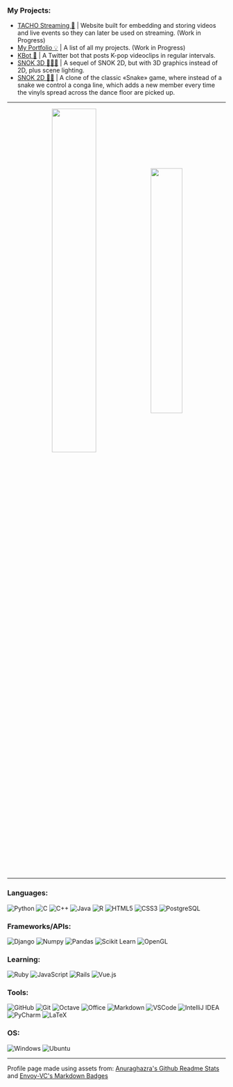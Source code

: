 ### My Projects:
- [TACHO Streaming 🎥](https://github.com/Gonxolo/tacho-streaming) | Website built for embedding and storing videos and live events so they can later be used on streaming. (Work in Progress)
- [My Portfolio 💡](https://gonzaloalarcon.cl/) | A list of all my projects. (Work in Progress)
- [KBot 🤖](https://github.com/Gonxolo/KBot) | A Twitter bot that posts K-pop videoclips in regular intervals.
- [SNOK 3D 🕺🕺🕺](https://github.com/Gonxolo/tarea2Snake3D) | A sequel of SNOK 2D, but with 3D graphics instead of 2D, plus scene lighting.
- [SNOK 2D 🕺🕺](https://github.com/Gonxolo/tarea1Snake) | A clone of the classic «Snake» game, where instead of a snake we control a conga line, which adds a new member every time the vinyls spread across the dance floor are picked up.

<hr>

<p align="center">
<img align="center" style="width: 45%" src="https://github-readme-stats.vercel.app/api?username=Gonxolo&hide_rank=true&show_icons=true&count_private=true&theme=synthwave" />

<img align="center" style="width: 38%" src="https://github-readme-stats.vercel.app/api/top-langs/?username=Gonxolo&layout=compact&count_private=true&theme=synthwave&langs_count=8"/>
</p>

<hr>

### Languages:
![Python](https://img.shields.io/badge/Python-14354C?style=for-the-badge&logo=python&logoColor=white)
![C](https://img.shields.io/badge/C-00599C?style=for-the-badge&logo=c&logoColor=white)
![C++](https://img.shields.io/badge/C%2B%2B-00599C?style=for-the-badge&logo=c%2B%2B&logoColor=white)
![Java](https://img.shields.io/badge/Java-ED8B00?style=for-the-badge&logo=java&logoColor=white)
![R](https://img.shields.io/badge/R-276DC3?style=for-the-badge&logo=r&logoColor=white)
![HTML5](https://img.shields.io/badge/HTML5-E34F26?style=for-the-badge&logo=html5&logoColor=white)
![CSS3](https://img.shields.io/badge/CSS3-1572B6?style=for-the-badge&logo=css3&logoColor=white)
![PostgreSQL](https://img.shields.io/badge/PostgreSQL-316192?style=for-the-badge&logo=postgresql&logoColor=white)

### Frameworks/APIs:
![Django](https://img.shields.io/badge/Django-092E20?style=for-the-badge&logo=django&logoColor=white)
![Numpy](https://img.shields.io/badge/Numpy-02569B?style=for-the-badge&logo=numpy&logoColor=white)
![Pandas](https://img.shields.io/badge/Pandas-FF2D20?style=for-the-badge&logo=pandas&logoColor=white)
![Scikit Learn](https://img.shields.io/badge/scikitlearn-02569B?style=for-the-badge&logo=scikitlearn&logoColor=white)
![OpenGL](https://img.shields.io/badge/OpenGL-593D88?style=for-the-badge&logo=opengl&logoColor=white)

### Learning:
![Ruby](https://img.shields.io/badge/Ruby-CC342D?style=for-the-badge&logo=ruby&logoColor=white)
![JavaScript](https://img.shields.io/badge/JavaScript-F7DF1E?style=for-the-badge&logo=javascript&logoColor=black)
![Rails](https://img.shields.io/badge/Ruby_on_Rails-CC0000?style=for-the-badge&logo=ruby-on-rails&logoColor=white)
![Vue.js](https://img.shields.io/badge/Vue.js-35495E?style=for-the-badge&logo=vue.js&logoColor=4FC08D)

### Tools:
![GitHub](https://img.shields.io/badge/GitHub-100000?style=for-the-badge&logo=github&logoColor=white)
![Git](https://img.shields.io/badge/Git-B7472A?style=for-the-badge&logo=git&logoColor=white)
![Octave](https://img.shields.io/badge/Octave-000000?style=for-the-badge&logo=octave&logoColor=white)
![Office](https://img.shields.io/badge/Microsoft_Office-D83B01?style=for-the-badge&logo=microsoft-office&logoColor=white)
![Markdown](https://img.shields.io/badge/Markdown-000000?style=for-the-badge&logo=markdown&logoColor=white)
![VSCode](https://img.shields.io/badge/VSCode-0FAAFF?style=for-the-badge&logo=visualstudio&logoColor=white)
![IntelliJ IDEA](https://img.shields.io/badge/IntelliJIDEA-ED8B00?style=for-the-badge&logo=intellijidea&logoColor=white)
![PyCharm](https://img.shields.io/badge/PyCharm-14354C?style=for-the-badge&logo=pycharm&logoColor=white)
![LaTeX](https://img.shields.io/badge/LaTeX-6DB33F?style=for-the-badge&logo=latex&logoColor=white)

### OS:
![Windows](https://img.shields.io/badge/Windows-0078D6?style=for-the-badge&logo=windows&logoColor=white)
![Ubuntu](https://img.shields.io/badge/Ubuntu-E95420?style=for-the-badge&logo=ubuntu&logoColor=white)

<hr>

Profile page made using assets from: [Anuraghazra's Github Readme Stats](https://github.com/anuraghazra/github-readme-stats) and [Envoy-VC's Markdown Badges](https://dev.to/envoy_/150-badges-for-github-pnk)
